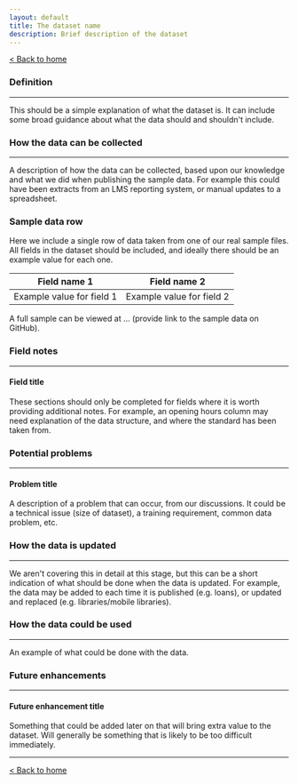 ```yaml
---
layout: default
title: The dataset name
description: Brief description of the dataset
---
```


[&lt; Back to home](./)

### Definition

---

This should be a simple explanation of what the dataset is. It can include some broad guidance about what the data should and shouldn't include.

### How the data can be collected

---

A description of how the data can be collected, based upon our knowledge and what we did when publishing the sample data. For example this could have been extracts from an LMS reporting system, or manual updates to a spreadsheet.

### Sample data row

Here we include a single row of data taken from one of our real sample files. All fields in the dataset should be included, and ideally there should be an example value for each one.

| Field name 1 | Field name 2 |
| ------------ | ------------ |
| Example value for field 1 | Example value for field 2 |

A full sample can be viewed at ... (provide link to the sample data on GitHub).

### Field notes

---

#### Field title

These sections should only be completed for fields where it is worth providing additional notes. For example, an opening hours column may need explanation of the data structure, and where the standard has been taken from.

### Potential problems

---

#### Problem title

A description of a problem that can occur, from our discussions. It could be a technical issue (size of dataset), a training requirement, common data problem, etc.

### How the data is updated

---

We aren't covering this in detail at this stage, but this can be a short indication of what should be done when the data is updated. For example, the data may be added to each time it is published (e.g. loans), or updated and replaced (e.g. libraries/mobile libraries).

### How the data could be used

---

An example of what could be done with the data.

### Future enhancements

---

#### Future enhancement title

Something that could be added later on that will bring extra value to the dataset. Will generally be something that is likely to be too difficult immediately.

---

[&lt; Back to home](./)
